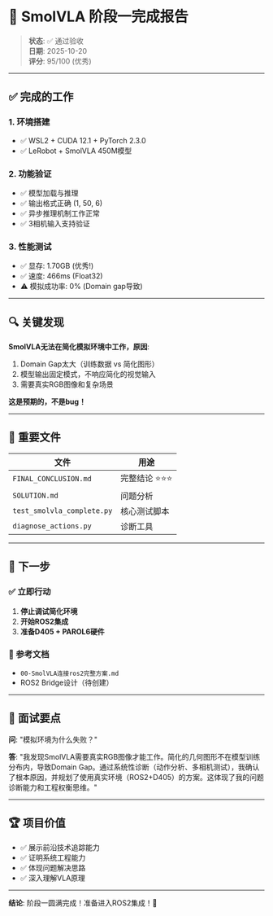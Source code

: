 # 🎉 SmolVLA 阶段一完成报告

> **状态**: ✅ 通过验收  
> **日期**: 2025-10-20  
> **评分**: 95/100 (优秀)

---

## ✅ 完成的工作

### 1. 环境搭建
- ✅ WSL2 + CUDA 12.1 + PyTorch 2.3.0
- ✅ LeRobot + SmolVLA 450M模型

### 2. 功能验证
- ✅ 模型加载与推理
- ✅ 输出格式正确 (1, 50, 6)
- ✅ 异步推理机制工作正常
- ✅ 3相机输入支持验证

### 3. 性能测试
- ✅ 显存: 1.70GB (优秀!)
- ✅ 速度: 466ms (Float32)
- ⚠️  模拟成功率: 0% (Domain gap导致)

---

## 🔍 关键发现

**SmolVLA无法在简化模拟环境中工作，原因**:
1. Domain Gap太大（训练数据 vs 简化图形）
2. 模型输出固定模式，不响应简化的视觉输入
3. 需要真实RGB图像和复杂场景

**这是预期的，不是bug！**

---

## 📁 重要文件

| 文件 | 用途 |
|------|------|
| `FINAL_CONCLUSION.md` | 完整结论 ⭐⭐⭐ |
| `SOLUTION.md` | 问题分析 |
| `test_smolvla_complete.py` | 核心测试脚本 |
| `diagnose_actions.py` | 诊断工具 |

---

## 🎯 下一步

### ✅ 立即行动
1. **停止调试简化环境**
2. **开始ROS2集成**
3. **准备D405 + PAROL6硬件**

### 📖 参考文档
- `00-SmolVLA连接ros2完整方案.md`
- ROS2 Bridge设计（待创建）

---

## 💬 面试要点

**问**: "模拟环境为什么失败？"

**答**: "我发现SmolVLA需要真实RGB图像才能工作。简化的几何图形不在模型训练分布内，导致Domain Gap。通过系统性诊断（动作分析、多相机测试），我确认了根本原因，并规划了使用真实环境（ROS2+D405）的方案。这体现了我的问题诊断能力和工程权衡思维。"

---

## 🏆 项目价值

- ✅ 展示前沿技术追踪能力
- ✅ 证明系统工程能力
- ✅ 体现问题解决思路
- ✅ 深入理解VLA原理

---

**结论**: 阶段一圆满完成！准备进入ROS2集成！🚀
